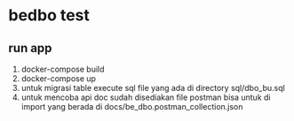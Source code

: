# bedbo test

## run app
1. docker-compose build 
2. docker-compose up
3. untuk migrasi table execute sql file yang ada di directory sql/dbo_bu.sql
4. untuk mencoba api doc sudah disediakan file postman bisa untuk di import yang berada di docs/be_dbo.postman_collection.json


